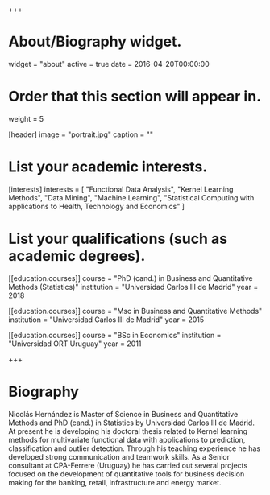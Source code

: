 +++
# About/Biography widget.
widget = "about"
active = true
date = 2016-04-20T00:00:00

# Order that this section will appear in.
weight = 5

[header]
image = "portrait.jpg"
caption = ""

# List your academic interests.
[interests]
  interests = [
    "Functional Data Analysis",
    "Kernel Learning Methods",
    "Data Mining",
    "Machine Learning",
    "Statistical Computing with applications to Health, Technology and Economics"
  ]

# List your qualifications (such as academic degrees).

[[education.courses]]
  course = "PhD (cand.) in Business and Quantitative Methods (Statistics)"
  institution = "Universidad Carlos III de Madrid"
  year = 2018

[[education.courses]]
  course = "Msc in Business and Quantitative Methods"
  institution = "Universidad Carlos III de Madrid"
  year = 2015

[[education.courses]]
  course = "BSc in Economics"
  institution = "Universidad ORT Uruguay"
  year = 2011

+++

# Biography

Nicolás Hernández is Master of Science in Business and Quantitative Methods  and PhD (cand.) in Statistics by Universidad Carlos III de Madrid. At present he is developing his doctoral thesis related to Kernel learning methods for multivariate functional data with applications to prediction, classification and outlier detection. Through his teaching experience he has developed strong communication and teamwork skills. As a Senior consultant at CPA-Ferrere (Uruguay) he has carried out several projects focused on the development of quantitative tools for business decision making for the banking, retail, infrastructure and energy market.


